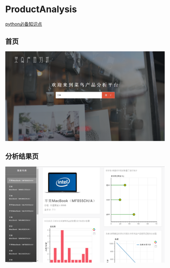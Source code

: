 # ProductAnalysis
[python必备知识点](#./doc/python必备知识点.md)
##  首页
![](./screen/index.png)
##  分析结果页
![](./screen/search.png)

